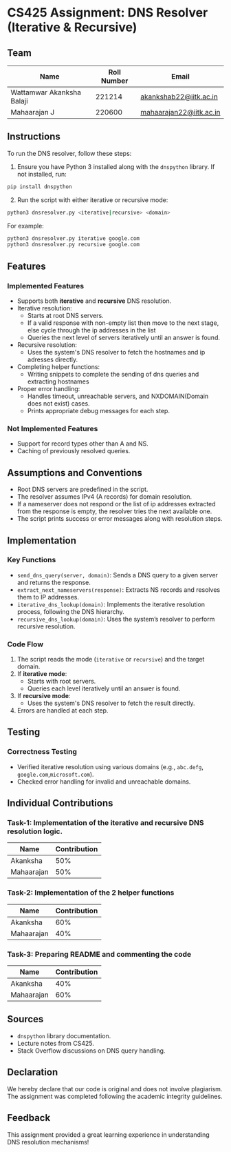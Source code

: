 # **CS425 Assignment: DNS Resolver (Iterative & Recursive)**

## **Team**

| **Name**          | **Roll Number**     | **Email**          |
| ----------------- | ------------------- | ------------------ |
| Wattamwar Akanksha Balaji      | 221214     | akankshab22@iitk.ac.in      |
| Mahaarajan J | 220600 | mahaarajan22@iitk.ac.in |

## **Instructions**

To run the DNS resolver, follow these steps:

1. Ensure you have Python 3 installed along with the `dnspython` library. If not installed, run:

```bash
pip install dnspython
```

2. Run the script with either iterative or recursive mode:

```bash
python3 dnsresolver.py <iterative|recursive> <domain>
```

For example:

```bash
python3 dnsresolver.py iterative google.com
python3 dnsresolver.py recursive google.com
```

## **Features**

### Implemented Features

- Supports both **iterative** and **recursive** DNS resolution.
- Iterative resolution:
  - Starts at root DNS servers.
  - If a valid response with non-empty list then move to the next stage, else cycle through the ip addresses in the list
  - Queries the next level of servers iteratively until an answer is found.
- Recursive resolution:
  - Uses the system's DNS resolver to fetch the hostnames and ip adresses directly.
- Completing helper functions:
  - Writing snippets to complete the sending of dns queries and extracting hostnames
- Proper error handling:
  - Handles timeout, unreachable servers, and NXDOMAIN(Domain does not exist) cases.
  - Prints appropriate debug messages for each step.

### Not Implemented Features

- Support for record types other than A and NS.
- Caching of previously resolved queries.

## **Assumptions and Conventions**

- Root DNS servers are predefined in the script.
- The resolver assumes IPv4 (A records) for domain resolution.
- If a nameserver does not respond or the list of ip addresses extracted from the response is empty, the resolver tries the next available one.
- The script prints success or error messages along with resolution steps.

<!-- ## **Design Decisions**

### Iterative Resolver Flow

- **Decision:** Uses root servers as the starting point.
- **Reason:** This mimics how a real-world DNS resolver works, moving from root to TLD to authoritative servers iteratively.

### Recursive Resolver Flow

- **Decision:** Uses Python’s `dns.resolver.resolve()`.
- **Reason:** This relies on system-configured resolvers like Google DNS or ISP resolvers to fetch results.

### Error Handling

- **Decision:** Added exception handling for timeouts, NXDOMAIN errors, and network issues.
- **Reason:** Ensures the script does not crash and provides meaningful error messages. -->

## **Implementation**

### Key Functions

- `send_dns_query(server, domain)`: Sends a DNS query to a given server and returns the response.
- `extract_next_nameservers(response)`: Extracts NS records and resolves them to IP addresses.
- `iterative_dns_lookup(domain)`: Implements the iterative resolution process, following the DNS hierarchy.
- `recursive_dns_lookup(domain)`: Uses the system’s resolver to perform recursive resolution.

### Code Flow

1. The script reads the mode (`iterative` or `recursive`) and the target domain.
2. If **iterative mode**:
   - Starts with root servers.
   - Queries each level iteratively until an answer is found.
3. If **recursive mode**:
   - Uses the system's DNS resolver to fetch the result directly.
4. Errors are handled at each step.

## **Testing**

### Correctness Testing

- Verified iterative resolution using various domains (e.g., `abc.defg`, `google.com`,`microsoft.com`).
- Checked error handling for invalid and unreachable domains.

<!-- ## **Challenges and Solutions**

### Handling Timeouts

- **Issue:** Some nameservers do not respond within the timeout limit.
- **Solution:** Implemented fallback to the next available nameserver.

### Extracting Nameserver IPs

- **Issue:** Some NS records lack A records in the additional section.
- **Solution:** Added a separate query step to resolve NS hostnames to IPs. -->

## **Individual Contributions**

### Task-1: Implementation of the iterative and recursive DNS resolution logic.
| **Name**      | **Contribution** |  
|--------------|----------------|  
| Akanksha     | 50%            |  
| Mahaarajan   | 50%            | 

### Task-2: Implementation of the 2 helper functions
| **Name**          | **Contribution** |
|------------------|----------------|
| Akanksha     | 60%            |
| Mahaarajan | 40%            |

### Task-3: Preparing README and commenting the code
| **Name**          | **Contribution** |
|------------------|----------------|
| Akanksha       | 40%            |
| Mahaarajan | 60%            |


## **Sources**

- `dnspython` library documentation.
- Lecture notes from CS425.
- Stack Overflow discussions on DNS query handling.

## **Declaration**

We hereby declare that our code is original and does not involve plagiarism. The assignment was completed following the academic integrity guidelines.

## **Feedback**

This assignment provided a great learning experience in understanding DNS resolution mechanisms!


